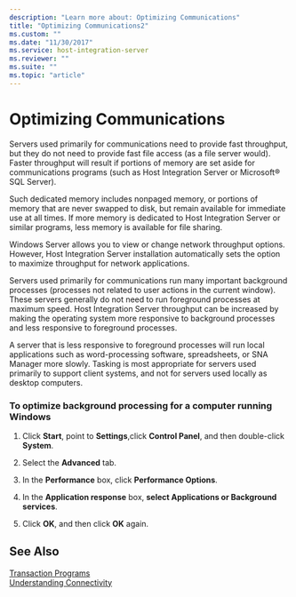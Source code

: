 ```yaml
---
description: "Learn more about: Optimizing Communications"
title: "Optimizing Communications2"
ms.custom: ""
ms.date: "11/30/2017"
ms.service: host-integration-server
ms.reviewer: ""
ms.suite: ""
ms.topic: "article"
---
```

# Optimizing Communications
Servers used primarily for communications need to provide fast throughput, but they do not need to provide fast file access (as a file server would). Faster throughput will result if portions of memory are set aside for communications programs (such as Host Integration Server or Microsoft® SQL Server).  
  
 Such dedicated memory includes nonpaged memory, or portions of memory that are never swapped to disk, but remain available for immediate use at all times. If more memory is dedicated to Host Integration Server or similar programs, less memory is available for file sharing.  
  
 Windows Server allows you to view or change network throughput options. However, Host Integration Server installation automatically sets the option to maximize throughput for network applications.  
  
 Servers used primarily for communications run many important background processes (processes not related to user actions in the current window). These servers generally do not need to run foreground processes at maximum speed. Host Integration Server throughput can be increased by making the operating system more responsive to background processes and less responsive to foreground processes.  
  
 A server that is less responsive to foreground processes will run local applications such as word-processing software, spreadsheets, or SNA Manager more slowly. Tasking is most appropriate for servers used primarily to support client systems, and not for servers used locally as desktop computers.  
  
### To optimize background processing for a computer running Windows  
  
1.  Click **Start**, point to **Settings**,click **Control Panel**, and then double-click **System**.  
  
2.  Select the **Advanced** tab.  
  
3.  In the **Performance** box, click **Performance Options**.  
  
4.  In the **Application response** box, **select Applications or Background services**.  
  
5.  Click **OK**, and then click **OK** again.  
  
## See Also  
 [Transaction Programs](../core/transaction-programs2.md)   
 [Understanding Connectivity](../core/understanding-connectivity1.md)
